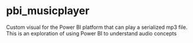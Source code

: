 # pbi_musicplayer
Custom visual for the Power BI platform that can play a serialized mp3 file. This is an exploration of using Power BI to understand audio concepts
